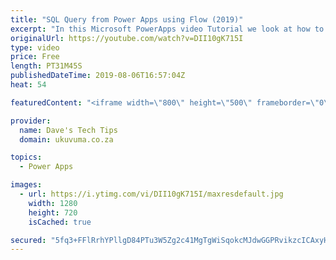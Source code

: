 ```yaml
---
title: "SQL Query from Power Apps using Flow (2019)"
excerpt: "In this Microsoft PowerApps video Tutorial we look at how to query SQL tables from PowerApps and more specifically by using the infamous 'in' operator against a string array! Unfortunately this is not support directly from PowerApps (yet), but Flow to the rescue!  We will be using Flow to query the SQL"
originalUrl: https://youtube.com/watch?v=DII10gK715I
type: video
price: Free
length: PT31M45S
publishedDateTime: 2019-08-06T16:57:04Z
heat: 54

featuredContent: "<iframe width=\"800\" height=\"500\" frameborder=\"0\" src=\"https://www.youtube.com/embed/DII10gK715I\" allow=\"accelerometer; autoplay; encrypted-media; gyroscope; picture-in-picture\" allowfullscreen></iframe>"

provider:
  name: Dave's Tech Tips
  domain: ukuvuma.co.za

topics:
  - Power Apps

images:
  - url: https://i.ytimg.com/vi/DII10gK715I/maxresdefault.jpg
    width: 1280
    height: 720
    isCached: true

secured: "5fq3+FFlRrhYPllgD84PTu3W5Zg2c41MgTgWiSqokcMJdwGGPRvikzcICAxyHVBRqULrwkXqOoMTkJUnyrHpmiCTyQYu3ea+PoNcpVnwQAMFOxBELj/dM0rSzUKm19DMeCrMn0q6vVgRIbmxZ+VAZR/zhTJdd0qaJ+GrTm1lDbr1Qx0Qnkr73nB0VZ6HlJKs4S9qWT75fMOB3wSXy4wGFMO+vmL2PEzPQrrUWHUxceiQJPiOfb2UDDZJ36XL98r00bfqdwjm1FDTThI+PgFAyfc8jrnTikj12RVqDDCAKFRYQ93JWVFn9WRDmf7C+3dMdw+zfEaPRA/goM+Z82O/I7fZz+PRw+ZcnHwUojMEzDsA3NQ7udT+xM3EgkFff/gF59j1fxrhCEoCvzoHkdb59VeOGZHmvX1Xz4V5hUg1Z/o=;wmSF5Q4jeSI9uypcrU9T9Q=="
---
```


